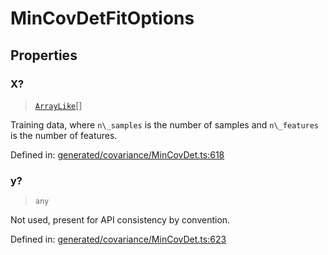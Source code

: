 # MinCovDetFitOptions

## Properties

### X?

> [`ArrayLike`](../types/ArrayLike.md)[]

Training data, where `n\_samples` is the number of samples and `n\_features` is the number of features.

Defined in:  [generated/covariance/MinCovDet.ts:618](https://github.com/transitive-bullshit/scikit-learn-ts/blob/122b3c0/packages/sklearn/src/generated/covariance/MinCovDet.ts#L618)

### y?

> `any`

Not used, present for API consistency by convention.

Defined in:  [generated/covariance/MinCovDet.ts:623](https://github.com/transitive-bullshit/scikit-learn-ts/blob/122b3c0/packages/sklearn/src/generated/covariance/MinCovDet.ts#L623)
